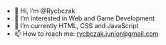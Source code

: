 - 👋 Hi, I’m @Rycbczak
- 👀 I’m interested in Web and Game Development
- 🌱 I’m currently HTML, CSS and JavaScript
- 📫 How to reach me: rycbczak.junior@gmail.com

<!---
Rycbczak/Rycbczak is a ✨ special ✨ repository because its `README.md` (this file) appears on your GitHub profile.
You can click the Preview link to take a look at your changes.
--->
